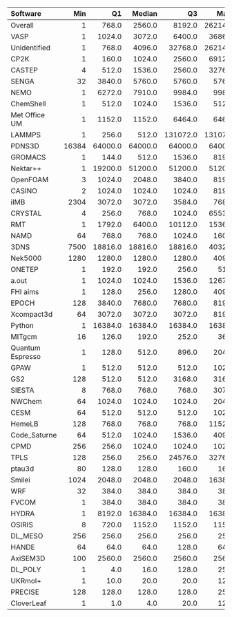 | Software         |   Min |      Q1 |   Median |       Q3 |    Max |    Jobs |     Nodeh |   PercentUse |
|:-----------------|------:|--------:|---------:|---------:|-------:|--------:|----------:|-------------:|
| Overall          |     1 |   768.0 |   2560.0 |   8192.0 | 262144 | 1479696 | 3601737.3 |        100.0 |
| VASP             |     1 |  1024.0 |   3072.0 |   6400.0 |  36864 |  174179 | 1348881.7 |         37.5 |
| Unidentified     |     1 |   768.0 |   4096.0 |  32768.0 | 262144 |  119178 |  739768.0 |         20.5 |
| CP2K             |     1 |   160.0 |   1024.0 |   2560.0 |  69120 |  228137 |  233607.0 |          6.5 |
| CASTEP           |     4 |   512.0 |   1536.0 |   2560.0 |  32768 |  307205 |  188529.2 |          5.2 |
| SENGA            |    32 |  3840.0 |   5760.0 |   5760.0 |   5760 |     207 |  168122.6 |          4.7 |
| NEMO             |     1 |  6272.0 |   7910.0 |   9984.0 |   9984 |    6294 |   96472.7 |          2.7 |
| ChemShell        |     1 |   512.0 |   1024.0 |   1536.0 |   5120 |     599 |   79740.9 |          2.2 |
| Met Office UM    |     1 |  1152.0 |   1152.0 |   6464.0 |   6464 |    4339 |   78832.2 |          2.2 |
| LAMMPS           |     1 |   256.0 |    512.0 | 131072.0 | 131072 |   13249 |   71946.6 |          2.0 |
| PDNS3D           | 16384 | 64000.0 |  64000.0 |  64000.0 |  64000 |      16 |   71870.6 |          2.0 |
| GROMACS          |     1 |   144.0 |    512.0 |   1536.0 |   8192 |    9506 |   68078.5 |          1.9 |
| Nektar++         |     1 | 19200.0 |  51200.0 |  51200.0 |  51200 |     524 |   67028.1 |          1.9 |
| OpenFOAM         |     3 |  1024.0 |   2048.0 |   3840.0 |   8192 |    1433 |   63537.4 |          1.8 |
| CASINO           |     2 |  1024.0 |   1024.0 |   1024.0 |   8192 |     542 |   33243.1 |          0.9 |
| iIMB             |  2304 |  3072.0 |   3072.0 |   3584.0 |   7680 |      94 |   28894.4 |          0.8 |
| CRYSTAL          |     4 |   256.0 |    768.0 |   1024.0 |  65536 |     602 |   27716.6 |          0.8 |
| RMT              |     1 |  1792.0 |   6400.0 |  10112.0 |  15360 |     424 |   25553.7 |          0.7 |
| NAMD             |    64 |   768.0 |    768.0 |   1024.0 |   1600 |    1149 |   20716.4 |          0.6 |
| 3DNS             |  7500 | 18816.0 |  18816.0 |  18816.0 |  40320 |      59 |   20223.9 |          0.6 |
| Nek5000          |  1280 |  1280.0 |   1280.0 |   1280.0 |   4096 |      87 |   18980.9 |          0.5 |
| ONETEP           |     1 |   192.0 |    192.0 |    256.0 |    512 |    1413 |   18258.3 |          0.5 |
| a.out            |     1 |  1024.0 |   1024.0 |   1536.0 |  12672 |    1436 |   17986.2 |          0.5 |
| FHI aims         |     1 |   128.0 |    256.0 |   1280.0 |   4096 |    7447 |   17104.5 |          0.5 |
| EPOCH            |   128 |  3840.0 |   7680.0 |   7680.0 |   8192 |     212 |   15467.4 |          0.4 |
| Xcompact3d       |    64 |  3072.0 |   3072.0 |   3072.0 |   8192 |     265 |   12425.1 |          0.3 |
| Python           |     1 | 16384.0 |  16384.0 |  16384.0 |  16384 |  577016 |   10621.5 |          0.3 |
| MITgcm           |    16 |   126.0 |    192.0 |    252.0 |    360 |   10378 |   10104.2 |          0.3 |
| Quantum Espresso |     1 |   128.0 |    512.0 |    896.0 |   2048 |    3162 |    9367.7 |          0.3 |
| GPAW             |     1 |   512.0 |    512.0 |    512.0 |   1024 |    2258 |    6675.8 |          0.2 |
| GS2              |   128 |   512.0 |    512.0 |   3168.0 |   3168 |     407 |    5926.2 |          0.2 |
| SIESTA           |     8 |   768.0 |    768.0 |    768.0 |   3072 |      37 |    5776.6 |          0.2 |
| NWChem           |    64 |  1024.0 |   1024.0 |   1024.0 |   2048 |    3820 |    4945.2 |          0.1 |
| CESM             |    64 |   512.0 |    512.0 |    512.0 |   1024 |    2484 |    4536.9 |          0.1 |
| HemeLB           |   128 |   768.0 |    768.0 |    768.0 |  11520 |      50 |    3017.4 |          0.1 |
| Code_Saturne     |    64 |   512.0 |   1024.0 |   1536.0 |   4096 |     122 |    2551.7 |          0.1 |
| CPMD             |   256 |   256.0 |   1024.0 |   1024.0 |   1024 |      41 |    1489.0 |          0.0 |
| TPLS             |   128 |   256.0 |    256.0 |  24576.0 |  32768 |      42 |    1347.9 |          0.0 |
| ptau3d           |    80 |   128.0 |    128.0 |    160.0 |    160 |      15 |     983.5 |          0.0 |
| Smilei           |  1024 |  2048.0 |   2048.0 |   2048.0 |  16384 |      43 |     554.7 |          0.0 |
| WRF              |    32 |   384.0 |    384.0 |    384.0 |    384 |       7 |     277.6 |          0.0 |
| FVCOM            |     1 |   384.0 |    384.0 |    384.0 |    384 |      14 |     134.1 |          0.0 |
| HYDRA            |     1 |  8192.0 |  16384.0 |  16384.0 |  16384 |     211 |     130.1 |          0.0 |
| OSIRIS           |     8 |   720.0 |   1152.0 |   1152.0 |   1152 |      37 |      99.1 |          0.0 |
| DL_MESO          |   256 |   256.0 |    256.0 |    256.0 |    256 |       4 |      86.3 |          0.0 |
| HANDE            |    64 |    64.0 |     64.0 |    128.0 |    640 |     124 |      80.9 |          0.0 |
| AxiSEM3D         |   100 |  2560.0 |   2560.0 |   2560.0 |   2560 |      21 |      40.3 |          0.0 |
| DL_POLY          |     1 |     4.0 |     16.0 |    128.0 |    256 |     423 |       2.6 |          0.0 |
| UKRmol+          |     1 |    10.0 |     20.0 |     20.0 |    128 |     320 |       1.2 |          0.0 |
| PRECISE          |   128 |   128.0 |    128.0 |    128.0 |    256 |      16 |       0.2 |          0.0 |
| CloverLeaf       |     1 |     1.0 |      4.0 |     20.0 |    128 |      48 |       0.0 |          0.0 |